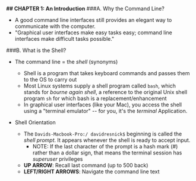 **## CHAPTER 1: An Introduction**
###A. Why the Command Line?
* A good command line interfaces still provides an elegant way to communicate with the computer.
* "Graphical user interfaces make easy tasks easy; command line interfaces make difficult tasks possible."

###B. What is the Shell?
* The command line = the *shell* (synonyms)
  - Shell is a program that takes keyboard commands and passes them to the OS to carry out
  - Most Linux systems supply a shell program called `bash`, which stands for *bourne again shell*, a reference to the original Unix shell program `sh` for which bash is a replacement/enhancement
  - In graphical user interfaces (like your Mac), you access the shell using a "terminal emulator" -- for you, it's the *terminal* Application.

* Shell Orientation
  - The `Davids-Macbook-Pro:/ davidresnick$` beginning is called the *shell prompt*. It appears whenever the shell is ready to accept input.
    * NOTE: If the last character of the prompt is a hash mark (#) rather than a dollar sign, that means the terminal session has *superuser* privileges
  - **UP ARROW**: Recall last command (up to 500 back)
  - **LEFT/RIGHT ARROWS**: Navigate the command line text
